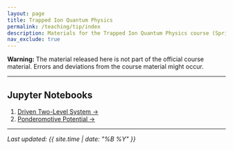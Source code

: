 ```yaml
---
layout: page
title: Trapped Ion Quantum Physics
permalink: /teaching/tip/index
description: Materials for the Trapped Ion Quantum Physics course (Spring 2025).
nav_exclude: true
---
```


<div class="warning-card">
  <strong>Warning:</strong> The material released here is not part of the official course material. Errors and deviations from the course material might occur.
</div>

---

## Jupyter Notebooks

1. [Driven Two-Level System →](/teaching/qip_ii/ipynb1)
2. [Ponderomotive Potential →](/teaching/tip/ipynb2)

---

*Last updated: {{ site.time | date: "%B %Y" }}*